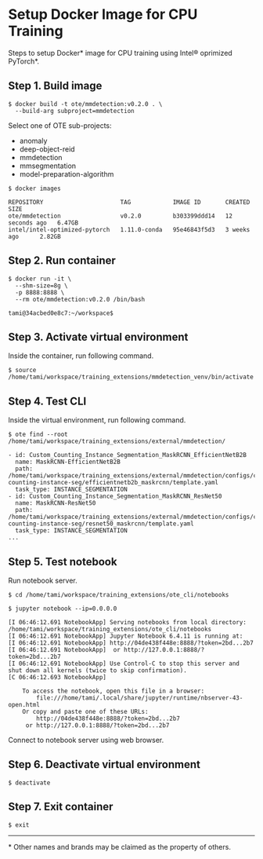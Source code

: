# Setup Docker Image for CPU Training

Steps to setup Docker* image for CPU training using Intel® oprimized PyTorch*.

## Step 1. Build image

```
$ docker build -t ote/mmdetection:v0.2.0 . \
  --build-arg subproject=mmdetection
```

Select one of OTE sub-projects:
 - anomaly
 - deep-object-reid
 - mmdetection
 - mmsegmentation
 - model-preparation-algorithm

```
$ docker images
```
```
REPOSITORY                      TAG            IMAGE ID       CREATED          SIZE
ote/mmdetection                 v0.2.0         b303399ddd14   12 seconds ago   6.47GB
intel/intel-optimized-pytorch   1.11.0-conda   95e46843f5d3   3 weeks ago      2.82GB
```

## Step 2. Run container

```
$ docker run -it \
  --shm-size=8g \
  -p 8888:8888 \
  --rm ote/mmdetection:v0.2.0 /bin/bash
```
```
tami@34acbed0e8c7:~/workspace$
```

## Step 3. Activate virtual environment

Inside the container, run following command.

```
$ source /home/tami/workspace/training_extensions/mmdetection_venv/bin/activate
```

## Step 4. Test CLI

Inside the virtual environment, run following command.

```
$ ote find --root /home/tami/workspace/training_extensions/external/mmdetection/
```
```
- id: Custom_Counting_Instance_Segmentation_MaskRCNN_EfficientNetB2B
  name: MaskRCNN-EfficientNetB2B
  path: /home/tami/workspace/training_extensions/external/mmdetection/configs/custom-counting-instance-seg/efficientnetb2b_maskrcnn/template.yaml
  task_type: INSTANCE_SEGMENTATION
- id: Custom_Counting_Instance_Segmentation_MaskRCNN_ResNet50
  name: MaskRCNN-ResNet50
  path: /home/tami/workspace/training_extensions/external/mmdetection/configs/custom-counting-instance-seg/resnet50_maskrcnn/template.yaml
  task_type: INSTANCE_SEGMENTATION
...
```

## Step 5. Test notebook

Run notebook server.

```
$ cd /home/tami/workspace/training_extensions/ote_cli/notebooks
```
```
$ jupyter notebook --ip=0.0.0.0
```
```
[I 06:46:12.691 NotebookApp] Serving notebooks from local directory: /home/tami/workspace/training_extensions/ote_cli/notebooks
[I 06:46:12.691 NotebookApp] Jupyter Notebook 6.4.11 is running at:
[I 06:46:12.691 NotebookApp] http://04de438f448e:8888/?token=2bd...2b7
[I 06:46:12.691 NotebookApp]  or http://127.0.0.1:8888/?token=2bd...2b7
[I 06:46:12.691 NotebookApp] Use Control-C to stop this server and shut down all kernels (twice to skip confirmation).
[C 06:46:12.693 NotebookApp]

    To access the notebook, open this file in a browser:
        file:///home/tami/.local/share/jupyter/runtime/nbserver-43-open.html
    Or copy and paste one of these URLs:
        http://04de438f448e:8888/?token=2bd...2b7
     or http://127.0.0.1:8888/?token=2bd...2b7
```

Connect to notebook server using web browser.

## Step 6. Deactivate virtual environment

```
$ deactivate
```

## Step 7. Exit container

```
$ exit
```

---
\* Other names and brands may be claimed as the property of others.
